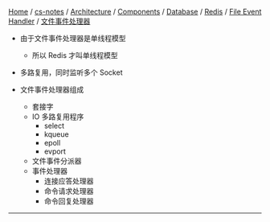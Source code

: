 [Home](https://mengxianbin.github.io) /
[cs-notes](https://mengxianbin.github.io/cs-notes/site) /
[Architecture](https://mengxianbin.github.io/cs-notes/site/Architecture) /
[Components](https://mengxianbin.github.io/cs-notes/site/Architecture/Components) /
[Database](https://mengxianbin.github.io/cs-notes/site/Architecture/Components/Database) /
[Redis](https://mengxianbin.github.io/cs-notes/site/Architecture/Components/Database/Redis) /
[File Event Handler](https://mengxianbin.github.io/cs-notes/site/Architecture/Components/Database/Redis/File%20Event%20Handler) /
[文件事件处理器](https://mengxianbin.github.io/cs-notes/site/Architecture/Components/Database/Redis/File%20Event%20Handler/%E6%96%87%E4%BB%B6%E4%BA%8B%E4%BB%B6%E5%A4%84%E7%90%86%E5%99%A8)

* 由于文件事件处理器是单线程模型
    * 所以 Redis 才叫单线程模型

* 多路复用，同时监听多个 Socket

* 文件事件处理器组成
    * 套接字
    * IO 多路复用程序
        * select
        * kqueue
        * epoll
        * evport
    * 文件事件分派器
    * 事件处理器
        * 连接应答处理器
        * 命令请求处理器
        * 命令回复处理器

---

